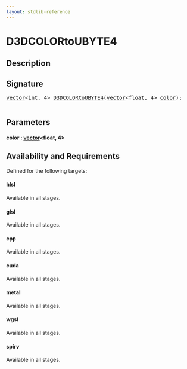 ```yaml
---
layout: stdlib-reference
---
```


# D3DCOLORtoUBYTE4

## Description





## Signature 

<pre>
<a href="../types/vector/index" class="code_type">vector</a>&lt;<span class="code_keyword">int</span>, 4&gt; <a href="d3dcolortoubyte4-0234567abcde">D3DCOLORtoUBYTE4</a>(<a href="../types/vector/index" class="code_type">vector</a>&lt;<span class="code_keyword">float</span>, 4&gt; <a href="d3dcolortoubyte4-0234567abcde#decl-color" class="code_param">color</a>);

</pre>

## Parameters

####  <a id="decl-color"></a>color  : [vector](../types/vector/index)\<float, 4\>

## Availability and Requirements

Defined for the following targets:

#### hlsl
Available in all stages.

#### glsl
Available in all stages.

#### cpp
Available in all stages.

#### cuda
Available in all stages.

#### metal
Available in all stages.

#### wgsl
Available in all stages.

#### spirv
Available in all stages.



